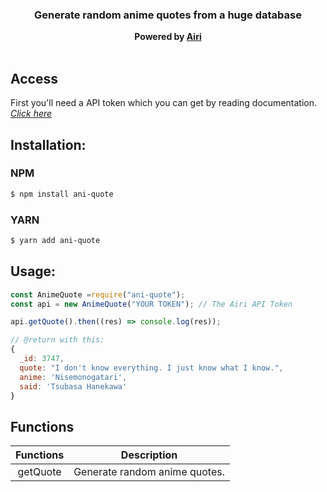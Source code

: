 <h3 align="center"><strong>Generate random anime quotes from a huge database</strong></h3>
<center><strong>Powered by <a href="https://airi.kyoyo.me" target="_blank">Airi</a></strong></center>
<br>

## Access

First you'll need a API token which you can get by reading documentation. _[Click here](https://airi.kyoyo.me)_

## Installation:

### NPM

```bash
$ npm install ani-quote
```

### YARN

```bash
$ yarn add ani-quote
```

## Usage:

```javascript
const AnimeQuote =require("ani-quote");
const api = new AnimeQuote("YOUR TOKEN"); // The Airi API Token

api.getQuote().then((res) => console.log(res));

// @return with this:
{
  _id: 3747,
  quote: "I don't know everything. I just know what I know.",
  anime: 'Nisemonogatari',
  said: 'Tsubasa Hanekawa'
}
```

## Functions

| **Functions** | **Description**               |
| :-----------: | ----------------------------- |
|   getQuote    | Generate random anime quotes. |
